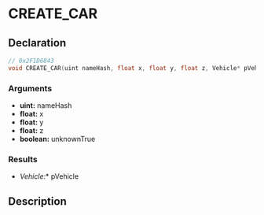 # CREATE_CAR

## Declaration
```cpp
// 0x2F1D6843
void CREATE_CAR(uint nameHash, float x, float y, float z, Vehicle* pVehicle, boolean unknownTrue);
```

### Arguments
- **uint:** nameHash
- **float:** x
- **float:** y
- **float:** z
- **boolean:** unknownTrue

### Results
- **Vehicle*:** pVehicle

## Description
